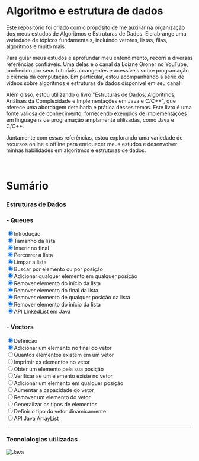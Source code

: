 # Algoritmo e estrutura de dados

Este repositório foi criado com o propósito de me auxiliar na organização dos meus estudos de Algoritmos e Estruturas de Dados. Ele abrange uma variedade de tópicos fundamentais, incluindo vetores, listas, filas, algoritmos e muito mais.

Para guiar meus estudos e aprofundar meu entendimento, recorri a diversas referências confiáveis. Uma delas é o canal da Loiane Groner no YouTube, conhecido por seus tutoriais abrangentes e acessíveis sobre programação e ciência da computação. Em particular, estou acompanhando a série de vídeos sobre algoritmos e estruturas de dados disponível em seu canal.

Além disso, estou utilizando o livro "Estruturas de Dados, Algoritmos, Análises da Complexidade e Implementações em Java e C/C++", que oferece uma abordagem detalhada e prática desses temas. Este livro é uma fonte valiosa de conhecimento, fornecendo exemplos de implementações em linguagens de programação amplamente utilizadas, como Java e C/C++.

Juntamente com essas referências, estou explorando uma variedade de recursos online e offline para enriquecer meus estudos e desenvolver minhas habilidades em algoritmos e estruturas de dados. 

<br>

# Sumário
### Estruturas de Dados
### - Queues
<input type="radio" checked>Introdução</input><br>
<input type="radio" checked>Tamanho da lista</input><br>
<input type="radio" checked>Inserir no final</input><br>
<input type="radio" checked>Percorrer a lista</input><br>
<input type="radio" checked>Limpar a lista</input><br>
<input type="radio" checked>Buscar por elemento ou por posição</input><br>
<input type="radio" checked>Adicionar qualquer elemento em qualquer posição</input><br>
<input type="radio" checked>Remover elemento do início da lista</input><br>
<input type="radio" checked>Remover elemento do final da lista</input><br>
<input type="radio" checked>Remover elemento de qualquer posição da lista</input><br>
<input type="radio" checked>Remover elemento do início da lista</input><br>
<input type="radio" checked>API LinkedList em Java</input><br>


### - Vectors
<input type="radio" checked>Definição</input><br>
<input type="radio" checked>Adicionar um elemento no final do vetor</input><br>
<input type="radio" unchecked>Quantos elementos existem em um vetor</input><br>
<input type="radio" unchecked>Imprimir os elementos no vetor</input><br>
<input type="radio" unchecked>Obter um elemento pela sua posição</input><br>
<input type="radio" unchecked>Verificar se um elemento existe no vetor</input><br>
<input type="radio" unchecked>Adicionar um elemento em qualquer posição</input><br>
<input type="radio" unchecked>Aumentar a capacidade do vetor</input><br>
<input type="radio" unchecked>Remover um elemento do vetor</input><br>
<input type="radio" unchecked>Generalizar os tipos de elementos</input><br>
<input type="radio" unchecked>Definir o tipo do vetor dinamicamente</input><br>
<input type="radio" unchecked>API Java ArrayList</input><br>

---



### Tecnolologias utilizadas

<img align="center" alt="Java" src="https://img.shields.io/badge/Java-ED8B00?style=for-the-badge&logo=openjdk&logoColor=white">

